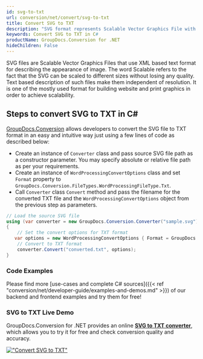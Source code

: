 ```yaml
---
id: svg-to-txt
url: conversion/net/convert/svg-to-txt
title: Convert SVG to TXT
description: "SVG format represents Scalable Vector Graphics File with .svg extension. Learn how to convert SVG to TXT file programmatically in C# language using GroupDocs.Conversion for .NET library."
keywords: Convert SVG to TXT in C#
productName: GroupDocs.Conversion for .NET
hideChildren: False
---
```


SVG files are Scalable Vector Graphics Files that use XML based text format for describing the appearance of image. The word Scalable refers to the fact that the SVG can be scaled to different sizes without losing any quality. Text based description of such files make them independent of resolution. It is one of the mostly used format for building website and print graphics in order to achieve scalability.

## Steps to convert SVG to TXT in C#

[GroupDocs.Conversion](https://products.groupdocs.com/conversion/net) allows developers to convert the SVG file to TXT format in an easy and intuitive way just using a few lines of code as described below:

* Create an instance of `Converter` class and pass source SVG file path as a constructor parameter. You may specify absolute or relative file path as per your requirements. 
* Create an instance of `WordProcessingConvertOptions` class and set `Format` property to `GroupDocs.Conversion.FileTypes.WordProcessingFileType.Txt`.
* Call `Converter` class `Convert` method and pass the filename for the converted TXT file and the `WordProcessingConvertOptions` object from the previous step as parameters.

```csharp
// Load the source SVG file
using (var converter = new GroupDocs.Conversion.Converter("sample.svg"))
{
    // Set the convert options for TXT format
   var options = new WordProcessingConvertOptions { Format = GroupDocs.Conversion.FileTypes.WordProcessingFileType.Txt };
    // Convert to TXT format
    converter.Convert("converted.txt", options);
}
```

### Code Examples

Please find more [use-cases and complete C# sources]({{< ref "conversion/net/developer-guide/examples-and-demos.md" >}}) of our backend and frontend examples and try them for free!

### SVG to TXT Live Demo

GroupDocs.Conversion for .NET provides an online [**SVG to TXT converter**](https://products.groupdocs.app/conversion/svg-to-txt), which allows you to try it for free and check conversion quality and accuracy.

[!["Convert SVG to TXT"](conversion/net/images/convert-to-txt/convert-svg-to-txt.png)](https://products.groupdocs.app/conversion/svg-to-txt)